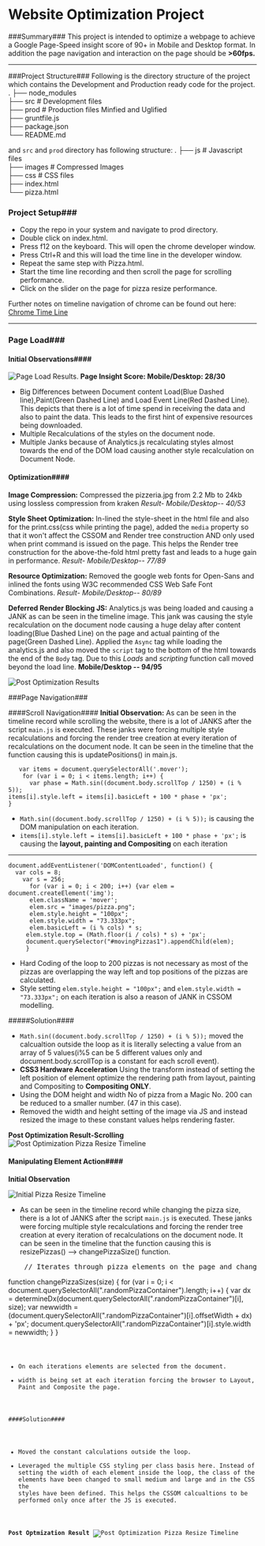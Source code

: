 Website Optimization Project
========================

###Summary###
  This project is intended to optimize a webpage to achieve a Google Page-Speed  insight score of 90+ in Mobile and Desktop format. In addition the page navigation and interaction on the page should be  **>60fps.**


----------

###Project Structure###
 Following is the directory structure of the project which contains the Development and Production ready code for the project.
    .
    ├── node_modules                                                   
    ├── src                      # Development files                                                   
    ├── prod                     # Production files Minfied and Uglified                                                   
    ├── gruntfile.js                                                                
    ├── package.json             
    └── README.md

and `src` and `prod` directory has following structure:
	.
    ├── js                      # Javascript files                                                   
    ├── images                  # Compressed Images                                                   
    ├── css             		# CSS files                                                   
    ├──	index.html                                                   
    └── pizza.html
	
### Project Setup###

 - Copy the repo in your system and navigate to prod directory. 
 - Double click on index.html.
 - Press f12 on the keyboard. This will open the chrome developer window.
 - Press Ctrl+R and this will load the time line in the developer window.
 - Repeat the same step with Pizza.html.
 - Start the time line recording and then scroll the page for scrolling performance.
 - Click on the slider on the page for pizza resize performance.

Further notes on timeline navigation of chrome can be found out here: [Chrome Time Line](https://developer.chrome.com/devtools/docs/timeline)

----------
### Page Load###

#### Initial Observations####
![Page Load Results](/frontend-nanodegree-mobile-portfolio-master/data/InitialTimeLine.PNG). 
**Page Insight Score: Mobile/Desktop: 28/30**

 - Big Differences between Document content Load(Blue Dashed line),Paint(Green Dashed Line) and Load Event Line(Red Dashed Line).
This depicts that there is a lot of time spend in receiving the data and also to paint the data. This leads to the first hint of expensive resources being downloaded.
 - Multiple Recalculations of the styles on the document node.
 - Multiple Janks because of Analytics.js recalculating styles almost towards the end of the DOM load causing another style recalculation on Document Node.
 
#### Optimization####
**Image Compression:** Compressed the pizzeria.jpg from 2.2 Mb to 24kb using lossless compression from kraken
*Result- Mobile/Desktop-- 40/53*

**Style Sheet Optimization:** In-lined the style-sheet in the html file and also for the print.css(css while printing the page), added the `media` property so that it won't affect the CSSOM and Render tree construction AND only used when print command is issued on the page. This helps the Render tree construction for the above-the-fold html pretty fast and leads to a huge gain in performance.
*Result- Mobile/Desktop-- 77/89*

**Resource Optimization:** Removed the google web fonts for Open-Sans and inlined the fonts using W3C recommended CSS Web Safe Font Combinations.
*Result- Mobile/Desktop-- 80/89*

**Deferred Render Blocking JS:** Analytics.js was being loaded and causing a JANK as can be seen in the timeline image. This jank was causing the style recalculation on the document node causing a huge delay after content loading(Blue Dashed Line) on the page and actual painting of the page(Green Dashed Line). Applied the `Async` tag while loading the analytics.js and also moved the `script` tag to the bottom of the html towards the end of the `Body` tag. Due to this *Loads* and *scripting* function call moved beyond the load line.
**Mobile/Desktop -- 94/95**

![Post Optimization Results](/frontend-nanodegree-mobile-portfolio-master/data/CompleteDefferedJS.PNG)


###Page Navigation###

####Scroll Navigation####
**Initial Observation:** As can be seen in the timeline record while scrolling the website, there is a lot of JANKS after the script `main.js` is executed. These janks were forcing multiple style recalculations and forcing the render tree creation at every iteration of recalculations on the document node.  It can be seen in the timeline that the function causing this is updatePositions() in main.js. 

	   var items = document.querySelectorAll('.mover');
		for (var i = 0; i < items.length; i++) {
		  var phase = Math.sin((document.body.scrollTop / 1250) + (i % 5));
    items[i].style.left = items[i].basicLeft + 100 * phase + 'px';
    }

 - `Math.sin((document.body.scrollTop / 1250) + (i % 5));`  is causing the DOM manipulation on each iteration.
 - `items[i].style.left = items[i].basicLeft + 100 * phase + 'px';` is causing the **layout, painting and Compositing** on each iteration


----------

    document.addEventListener('DOMContentLoaded', function() {
      var cols = 8;
        var s = 256;
          for (var i = 0; i < 200; i++) {var elem = document.createElement('img');
          elem.className = 'mover';
		  elem.src = "images/pizza.png";
	      elem.style.height = "100px";
		  elem.style.width = "73.333px";
		  elem.basicLeft = (i % cols) * s;
	     elem.style.top = (Math.floor(i / cols) * s) + 'px';
	     document.querySelector("#movingPizzas1").appendChild(elem);
	     }

 - Hard Coding of the loop to 200 pizzas is not necessary as most of the pizzas are overlapping the way left and top positions of the pizzas are calculated.
 - Style setting  `elem.style.height = "100px";` and 		  `elem.style.width = "73.333px";` on each iteration is also a reason of JANK in CSSOM modelling.

#####Solution####

 - `Math.sin((document.body.scrollTop / 1250) + (i % 5));` moved the calcualtion outside the loop as it is literally selecting a value from an array of 5 values(i%5 can be 5 different values only and  document.body.scrollTop is a constant for each scroll event).
 - **CSS3 Hardware Acceleration** Using the transform instead of setting the left position of element optimize the rendering path from layout, painting and Compositing to **Compositing ONLY**.
 - Using the DOM height and width No of pizza from a Magic No. 200 can be reduced to a smaller number. (47 in this case).
 - Removed the width and height setting of the image via JS and instead resized the image to these constant values helps rendering faster.

**Post Optimization Result-Scrolling**
![Post Optimization Pizza Resize Timeline](/frontend-nanodegree-mobile-portfolio-master/data/withoutupdateFunctionCall.PNG) 
 
#### Manipulating Element Action####

**Initial Observation** 

![Initial Pizza Resize Timeline](/frontend-nanodegree-mobile-portfolio-master/data/1-InitialChangePizza.PNG)

 - As can be seen in the timeline record while changing the pizza size, there is a lot of JANKS after the script `main.js`  is executed. These janks were forcing multiple style recalculations and forcing the render tree creation at every iteration of recalculations on the document node.  It can be seen in the timeline that the function causing this is resizePizzas() --> changePizzaSize() function. 
 
 

     <pre> // Iterates through pizza elements on the page and changes their widths
  function changePizzaSizes(size) {
    for (var i = 0; i < document.querySelectorAll(".randomPizzaContainer").length; i++) {
      var dx = determineDx(document.querySelectorAll(".randomPizzaContainer")[i], size);
      var newwidth = (document.querySelectorAll(".randomPizzaContainer")[i].offsetWidth + dx) + 'px';
      document.querySelectorAll(".randomPizzaContainer")[i].style.width = newwidth;
    }
  } <code>
      
 - On each iterations elements are selected from the document.
 - width is being set at each iteration forcing the browser to Layout, Paint and Composite the page.
 
 ####Solution####
 
 - Moved the constant calculations outside the loop.
 - Leveraged the multiple CSS styling per class basis here. Instead of setting the width of each element inside the loop, the class of the elements have been changed  to small medium and large and in the CSS the styles have been defined. This helps the CSSOM calcualtions to be performed only once after the JS is executed.
 
 **Post Optmization Result**
![Post Optimization Pizza Resize Timeline](/frontend-nanodegree-mobile-portfolio-master/data/resized.PNG)